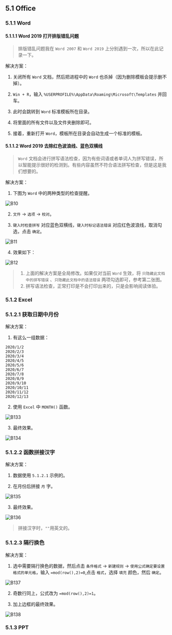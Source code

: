 ## 5.1 Office

### 5.1.1 Word

#### 5.1.1.1 Word 2019 打开排版错乱问题

> 排版错乱问题我在 `Word 2007` 和 `Word 2019` 上分别遇到一次，所以在此记录一下。

解决方案：

1. 关闭所有 `Word` 文档，然后把进程中的 `Word` 也杀掉（因为删除模板会提示删不掉）。

2. `Win + R`，输入 `%USERPROFILE%\AppData\Roaming\Microsoft\Templates` 并回车。

3. 此时会跳转到 `Word` 标准模板所在目录。

4. 将里面的所有文件以及文件夹删除即可。

5. 接着，重新打开 `Word`，模板所在目录会自动生成一个标准的模板。


#### 5.1.1.2 Word 2019 去除红色波浪线、蓝色双横线

> `Word` 文档会进行拼写语法检查，因为有些词语或者单词人为拼写错误，所以智能提示很好的检测到。有些内容虽然不符合语法拼写检查，但是这是我们想要的。

解决方案：

1. 下图为 `Word` 中的两种类型的检查提醒。

![B10](../images/B10.png)

2. `文件` → `选项` → `校对`。

3. `键入时检查拼写` 对应蓝色双横线，`键入时标记语法错误` 对应红色波浪线，取消勾选，点击 `确定`。

![B11](../images/B11.png)

4. 效果如下：

![B12](../images/B12.png)

> 1. 上面的解决方案是全局修改。如果仅对当前 `Word` 生效，将 `只隐藏此文档中的拼写错误` 、`只隐藏此文档中的语法错误` 两项勾选即可，参考第二张图。  
> 2. 拼写语法检查，正常打印是不会打印出来的，只是会影响阅读体验。

### 5.1.2 Excel

### 5.1.2.1 获取日期中月份

解决方案：

1. 有这么一组数据：

```text
2020/1/2
2020/2/3
2020/3/4
2020/4/5
2020/5/6
2020/6/7
2020/7/8
2020/8/9
2020/9/10
2020/10/11
2020/11/12
2020/12/13
```

2. 使用 `Excel` 中 `MONTH()` 函数。

![B133](../images/B133.png)

3. 最终效果。

![B134](../images/B134.png)

### 5.1.2.2 函数拼接汉字

解决方案：

1. 数据使用 `5.1.2.1` 示例的。

2. 在月份后拼接 `月` 字。

![B135](../images/B135.png)

3. 最终效果。

![B136](../images/B136.png)

> 拼接汉字时，`""`用英文的。

### 5.1.2.3 隔行换色

解决方案：

1. 选中需要隔行换色的数据，然后点击 `条件格式` → `新建规则` → `使用公式确定要设置格式的单元格`，输入 `=mod(row(),2)=0`,点击 `格式`，选择 `填充` 颜色，然后 `确定`。

![B137](../images/B137.png)

2. 奇数行同上，公式改为 `=mod(row(),2)=1`。

3. 加上边框的最终效果。

![B138](../images/B138.png)

### 5.1.3 PPT